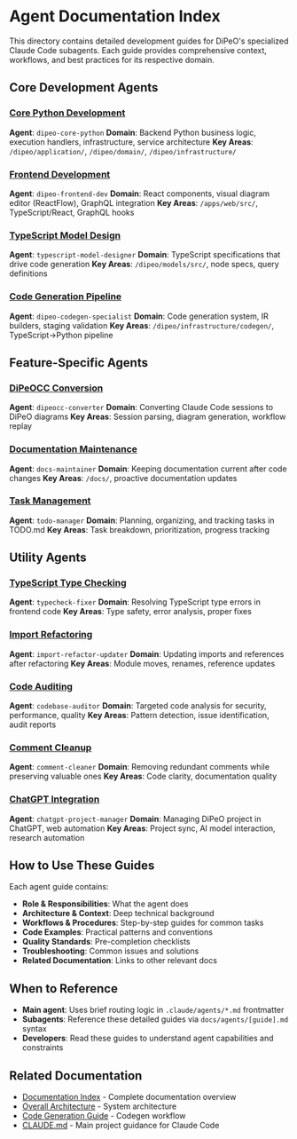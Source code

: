 # Agent Documentation Index

This directory contains detailed development guides for DiPeO's specialized Claude Code subagents. Each guide provides comprehensive context, workflows, and best practices for its respective domain.

## Core Development Agents

### [Core Python Development](core-python-development.md)
**Agent**: `dipeo-core-python`
**Domain**: Backend Python business logic, execution handlers, infrastructure, service architecture
**Key Areas**: `/dipeo/application/`, `/dipeo/domain/`, `/dipeo/infrastructure/`

### [Frontend Development](frontend-development.md)
**Agent**: `dipeo-frontend-dev`
**Domain**: React components, visual diagram editor (ReactFlow), GraphQL integration
**Key Areas**: `/apps/web/src/`, TypeScript/React, GraphQL hooks

### [TypeScript Model Design](typescript-model-design.md)
**Agent**: `typescript-model-designer`
**Domain**: TypeScript specifications that drive code generation
**Key Areas**: `/dipeo/models/src/`, node specs, query definitions

### [Code Generation Pipeline](codegen-pipeline.md)
**Agent**: `dipeo-codegen-specialist`
**Domain**: Code generation system, IR builders, staging validation
**Key Areas**: `/dipeo/infrastructure/codegen/`, TypeScript→Python pipeline

## Feature-Specific Agents

### [DiPeOCC Conversion](dipeocc-conversion.md)
**Agent**: `dipeocc-converter`
**Domain**: Converting Claude Code sessions to DiPeO diagrams
**Key Areas**: Session parsing, diagram generation, workflow replay

### [Documentation Maintenance](documentation-maintenance.md)
**Agent**: `docs-maintainer`
**Domain**: Keeping documentation current after code changes
**Key Areas**: `/docs/`, proactive documentation updates

### [Task Management](task-management.md)
**Agent**: `todo-manager`
**Domain**: Planning, organizing, and tracking tasks in TODO.md
**Key Areas**: Task breakdown, prioritization, progress tracking

## Utility Agents

### [TypeScript Type Checking](typecheck-fixing.md)
**Agent**: `typecheck-fixer`
**Domain**: Resolving TypeScript type errors in frontend code
**Key Areas**: Type safety, error analysis, proper fixes

### [Import Refactoring](import-refactoring.md)
**Agent**: `import-refactor-updater`
**Domain**: Updating imports and references after refactoring
**Key Areas**: Module moves, renames, reference updates

### [Code Auditing](code-auditing.md)
**Agent**: `codebase-auditor`
**Domain**: Targeted code analysis for security, performance, quality
**Key Areas**: Pattern detection, issue identification, audit reports

### [Comment Cleanup](comment-cleanup.md)
**Agent**: `comment-cleaner`
**Domain**: Removing redundant comments while preserving valuable ones
**Key Areas**: Code clarity, documentation quality

### [ChatGPT Integration](chatgpt-integration.md)
**Agent**: `chatgpt-project-manager`
**Domain**: Managing DiPeO project in ChatGPT, web automation
**Key Areas**: Project sync, AI model interaction, research automation

## How to Use These Guides

Each agent guide contains:
- **Role & Responsibilities**: What the agent does
- **Architecture & Context**: Deep technical background
- **Workflows & Procedures**: Step-by-step guides for common tasks
- **Code Examples**: Practical patterns and conventions
- **Quality Standards**: Pre-completion checklists
- **Troubleshooting**: Common issues and solutions
- **Related Documentation**: Links to other relevant docs

## When to Reference

- **Main agent**: Uses brief routing logic in `.claude/agents/*.md` frontmatter
- **Subagents**: Reference these detailed guides via `docs/agents/[guide].md` syntax
- **Developers**: Read these guides to understand agent capabilities and constraints

## Related Documentation

- [Documentation Index](../index.md) - Complete documentation overview
- [Overall Architecture](../architecture/overall_architecture.md) - System architecture
- [Code Generation Guide](../projects/code-generation-guide.md) - Codegen workflow
- [CLAUDE.md](../../CLAUDE.md) - Main project guidance for Claude Code
